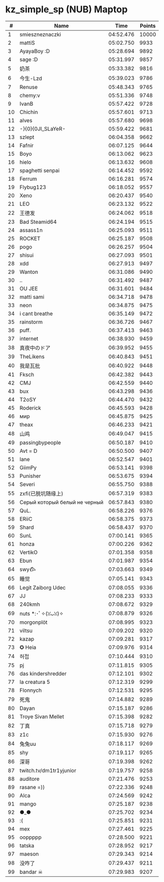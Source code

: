 # kz_simple_sp (NUB) Maptop

|  # | Name | Time | Points |
|-------------- | -------------- | -------------- | -------------- | 
| 1 | smieszneznaczki | 04:52.476 | 10000 | 
| 2 | mattiS | 05:02.750 | 9933 | 
| 3 | AyayaBoy :D | 05:28.694 | 9892 | 
| 4 | sage :D | 05:31.997 | 9857 | 
| 5 | 奶茶 | 05:33.382 | 9816 | 
| 6 | 今生-Lzd | 05:39.023 | 9786 | 
| 7 | Renuse | 05:48.343 | 9765 | 
| 8 | chemy:v | 05:51.336 | 9748 | 
| 9 | IvanB | 05:57.422 | 9728 | 
| 10 | Chichin | 05:57.601 | 9713 | 
| 11 | alves | 05:57.680 | 9698 | 
| 12 | -}{0}{0JI_SLaYeR- | 05:59.422 | 9681 | 
| 13 | szlept | 06:04.358 | 9662 | 
| 14 | Fafnir | 06:07.125 | 9644 | 
| 15 | Boyo | 06:13.062 | 9623 | 
| 16 | hielo | 06:13.632 | 9608 | 
| 17 | spaghetti senpai | 06:14.452 | 9592 | 
| 18 | Ferrum | 06:16.281 | 9574 | 
| 19 | Flybug123 | 06:18.052 | 9557 | 
| 20 | Xeno | 06:20.437 | 9540 | 
| 21 | LEO | 06:23.132 | 9522 | 
| 22 | 王德发 | 06:24.062 | 9518 | 
| 23 | Bad Steamid64 | 06:24.194 | 9515 | 
| 24 | assass1n | 06:25.093 | 9511 | 
| 25 | ROCKET | 06:25.187 | 9508 | 
| 26 | pogo | 06:26.257 | 9504 | 
| 27 | shisui | 06:27.093 | 9501 | 
| 28 | xdd | 06:27.913 | 9497 | 
| 29 | Wanton | 06:31.086 | 9490 | 
| 30 | .. | 06:31.492 | 9487 | 
| 31 | OU JEE | 06:31.601 | 9484 | 
| 32 | matti sami | 06:34.718 | 9478 | 
| 33 | neon | 06:34.875 | 9475 | 
| 34 | i cant breathe | 06:35.149 | 9472 | 
| 35 | rainstorm | 06:36.726 | 9467 | 
| 36 | puff. | 06:37.413 | 9463 | 
| 37 | internet | 06:38.930 | 9459 | 
| 38 | 真夜中のドア | 06:39.952 | 9455 | 
| 39 | TheLikens | 06:40.843 | 9451 | 
| 40 | 我是瓦批 | 06:40.922 | 9448 | 
| 41 | Fksch | 06:42.382 | 9443 | 
| 42 | CMJ | 06:42.559 | 9440 | 
| 43 | bux | 06:43.298 | 9436 | 
| 44 | T2oSY | 06:44.470 | 9432 | 
| 45 | Roderick | 06:45.593 | 9428 | 
| 46 | мир | 06:45.875 | 9425 | 
| 47 | theax | 06:46.233 | 9421 | 
| 48 | 山鸡 | 06:49.047 | 9415 | 
| 49 | passingbypeople | 06:50.187 | 9410 | 
| 50 | Avt = D | 06:50.500 | 9407 | 
| 51 | lane | 06:52.547 | 9401 | 
| 52 | GiimPy | 06:53.141 | 9398 | 
| 53 | Punisher | 06:53.675 | 9394 | 
| 54 | Severi | 06:55.750 | 9388 | 
| 55 | zxfi(已脱坑随缘上) | 06:57.319 | 9383 | 
| 56 | Серый который белый не черный | 06:57.843 | 9380 | 
| 57 | QuL. | 06:58.226 | 9376 | 
| 58 | ERiiC | 06:58.375 | 9373 | 
| 59 | Shard | 06:58.437 | 9370 | 
| 60 | SunL | 07:00.141 | 9365 | 
| 61 | honza | 07:00.226 | 9362 | 
| 62 | VertikO | 07:01.358 | 9358 | 
| 63 | Ebun | 07:01.987 | 9354 | 
| 64 | swy𐂃 | 07:03.663 | 9349 | 
| 65 | 睡觉 | 07:05.141 | 9343 | 
| 66 | Legit Zaiborg Udec | 07:08.055 | 9336 | 
| 67 | JJ | 07:08.233 | 9333 | 
| 68 | 240kmh | 07:08.672 | 9329 | 
| 69 | nuts *:･ﾟ✧(ꈍᴗꈍ)✧ | 07:08.879 | 9326 | 
| 70 | morgonplöt | 07:08.995 | 9323 | 
| 71 | viltsu | 07:09.202 | 9320 | 
| 72 | kazap | 07:09.281 | 9317 | 
| 73 | ✪ Heia | 07:09.976 | 9314 | 
| 74 | 허접 | 07:10.444 | 9310 | 
| 75 | pj | 07:11.815 | 9305 | 
| 76 | das kindershredder | 07:12.101 | 9302 | 
| 77 | la creatura 5 | 07:12.319 | 9299 | 
| 78 | Flonnych | 07:12.531 | 9295 | 
| 79 | 死鬼 | 07:14.882 | 9289 | 
| 80 | Dayan | 07:15.187 | 9286 | 
| 81 | Troye Sivan Mellet | 07:15.398 | 9282 | 
| 82 | 丁真 | 07:15.718 | 9279 | 
| 83 | z1c | 07:15.930 | 9276 | 
| 84 | 兔兔uu | 07:18.117 | 9269 | 
| 85 | shy | 07:19.117 | 9265 | 
| 86 | 深哥 | 07:19.398 | 9262 | 
| 87 | twitch.tv/dm1tr1yjunior | 07:19.757 | 9258 | 
| 88 | auditore | 07:21.476 | 9253 | 
| 89 | rasane =)) | 07:22.336 | 9248 | 
| 90 | Alca | 07:24.569 | 9242 | 
| 91 | mango | 07:25.187 | 9238 | 
| 92 | ●_● | 07:25.702 | 9234 | 
| 93 | :( | 07:25.851 | 9231 | 
| 94 | mex | 07:27.461 | 9225 | 
| 95 | ooppppp | 07:28.500 | 9221 | 
| 96 | tatska | 07:28.952 | 9217 | 
| 97 | maeson | 07:29.343 | 9214 | 
| 98 | 没咋了 | 07:29.437 | 9211 | 
| 99 | bandar ☠ | 07:29.983 | 9207 | 

